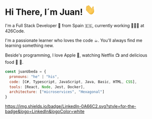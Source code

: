 # Hi There, I´m Juan! <img src="https://raw.githubusercontent.com/ABSphreak/ABSphreak/master/gifs/Hi.gif" width="36" height="36"> 

I'm a Full Stack Developer 🚀 from Spain 🇪🇸, currently working 👨🏻‍💻 at 426Code.

I'm a passionate learner who loves the code ☕︎. You'll always find me learning something new.

Beside's programming, I love Apple 🍎, watching Netflix 📺 and delicious food 🌯 🍱.

```javascript
const juanUbeda = {
  pronouns: "he" | "his",
  code: [C#, Typescript, JavaScript, Java, Basic, HTML, CSS],
  tools: [React, Node, Jest, Docker],
  architecture: ["microservices", "Hexagonal"]
}
```

https://img.shields.io/badge/LinkedIn-0A66C2.svg?style=for-the-badge&logo=LinkedIn&logoColor=white
